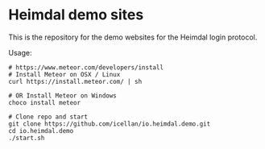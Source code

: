 # Heimdal demo sites

This is the repository for the demo websites for the Heimdal login protocol.

Usage:

```shell
# https://www.meteor.com/developers/install
# Install Meteor on OSX / Linux
curl https://install.meteor.com/ | sh

# OR Install Meteor on Windows
choco install meteor

# Clone repo and start
git clone https://github.com/icellan/io.heimdal.demo.git
cd io.heimdal.demo
./start.sh
```
